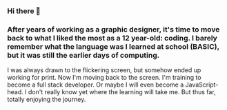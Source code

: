 ### Hi there 👋   
### After years of working as a graphic designer, it's time to move back to what I liked the most as a 12 year-old: coding. I barely remember what the language was I learned at school (BASIC), but it was still the earlier days of computing.
I was always drawn to the flickering screen, but somehow ended up working for print. Now I'm moving back to the screen. I'm training to become a full stack developer. Or maybe I will even become a JavaScript-head. I don't really know yet where the learning will take me. But thus far, totally enjoying the journey.

<!--
**graficdoctor/graficdoctor** is a ✨ _special_ ✨ repository because its `README.md` (this file) appears on your GitHub profile.

Here are some ideas to get you started:

- 🔭 I’m currently working on ...
- 🌱 I’m currently learning ...
- 👯 I’m looking to collaborate on ...
- 🤔 I’m looking for help with ...
- 💬 Ask me about ...
- 📫 How to reach me: ...
- 😄 Pronouns: ...
- ⚡ Fun fact: ...
-->
